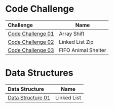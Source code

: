 # Code Challenge
| Challenge  	                                                                                                                         |Name                  |
|:------------------------------------------------------------------------------------------------------------------------------------------|-------------------|
|[Code Challenge 01](https://github.com/BryantDavis1986/data-structures-and-algorithms/tree/master/Advanced%20C%23/Challenges/ArrayShift)   |Array Shift  	    |
|[Code Challenge 02](https://github.com/BryantDavis1986/data-structures-and-algorithms/tree/master/Advanced%20C%23/Challenges/ll-zip)       |Linked List Zip    |
|[Code Challenge 03](https://github.com/BryantDavis1986/data-structures-and-algorithms/tree/master/Advanced%20C%23/Challenges/FIFOAnimalShelter)|FIFO Animal Shelter    |


# Data Structures
| Data Structure                                                                                                                            |Name                     |
|:------------------------------------------------------------------------------------------------------------------------------------------------|-------------------|
|[Data Structure 01](https://github.com/BryantDavis1986/data-structures-and-algorithms/tree/master/Advanced%20C%23/Data-Structures/LinkedLists)   |Linked List        |
